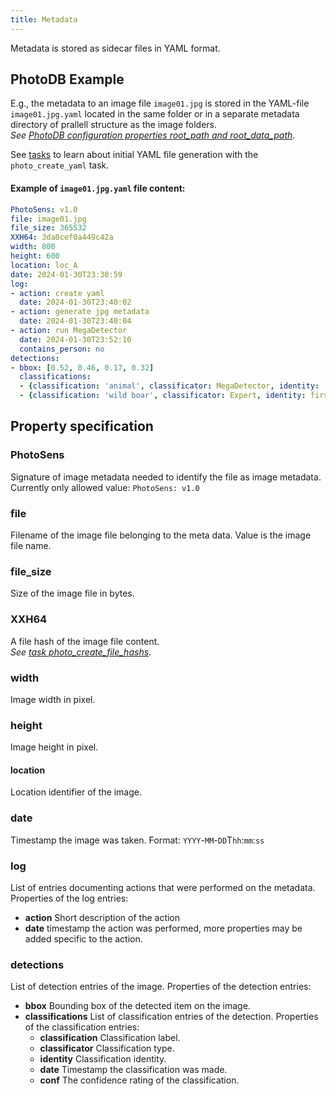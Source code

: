 ```yaml
---
title: Metadata
---
```


Metadata is stored as sidecar files in YAML format.

## PhotoDB Example

E.g., the metadata to an image file `image01.jpg` is stored in the YAML-file `image01.jpg.yaml` located in the same folder or in a separate metadata directory of prallell structure as the image folders.  
*See [PhotoDB configuration properties root_path and root_data_path](/photodb/configuration/PhotoDB.html)*.

See [tasks](/photodb/usage/tasks.html) to learn about initial YAML file generation with the `photo_create_yaml` task.

#### Example of `image01.jpg.yaml` file content:

```yaml
PhotoSens: v1.0
file: image01.jpg
file_size: 365532
XXH64: 3da0cef0a449c42a
width: 800
height: 600
location: loc_A
date: 2024-01-30T23:30:59
log:
- action: create yaml
  date: 2024-01-30T23:40:02
- action: generate jpg metadata
  date: 2024-01-30T23:40:04  
- action: run MegaDetector
  date: 2024-01-30T23:52:10
  contains_person: no
detections:
- bbox: [0.52, 0.46, 0.17, 0.32]
  classifications:
  - {classification: 'animal', classificator: MegaDetector, identity: 'v1.1', date: '2024-01-30T23:52:09', conf: 0.9}  
  - {classification: 'wild boar', classificator: Expert, identity: first_name.last_name, date: '2024-02-01T10:29:05'}
```

## Property specification

### PhotoSens

Signature of image metadata needed to identify the file as image metadata. Currently only allowed value: ```PhotoSens: v1.0```

### file

Filename of the image file belonging to the meta data. Value is the image file name.  

### file_size

Size of the image file in bytes.

### XXH64

A file hash of the image file content.  
*See [task photo_create_file_hashs](/photodb/usage/tasks.html)*.

### width

Image width in pixel.

### height

Image height in pixel.

#### location

Location identifier of the image.

### date

Timestamp the image was taken. Format: ```YYYY```-```MM```-```DD```T```hh```:```mm```:```ss```

### log

List of entries documenting actions that were performed on the metadata. Properties of the log entries: 
- **action** Short description of the action
- **date** timestamp the action was performed, more properties may be added specific to the action.

### detections

List of detection entries of the image. Properties of the detection entries:

- **bbox** Bounding box of the detected item on the image.
- **classifications** List of classification entries of the detection. Properties of the classification entries:
  - **classification** Classification label. 
  - **classificator** Classification type. 
  - **identity** Classification identity.
  - **date** Timestamp the classification was made.
  - **conf** The confidence rating of the classification.
